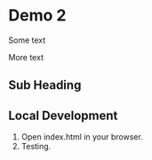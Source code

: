 # Demo 2

Some text

More text

## Sub Heading

## Local Development

1. Open index.html in your browser.
2. Testing.
